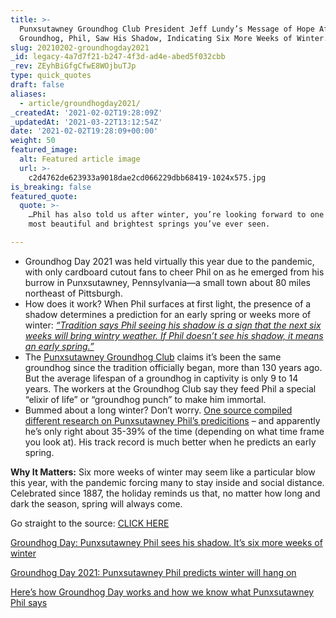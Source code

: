 ```yaml
---
title: >-
  Punxsutawney Groundhog Club President Jeff Lundy’s Message of Hope After the
  Groundhog, Phil, Saw His Shadow, Indicating Six More Weeks of Winter.
slug: 20210202-groundhogday2021
_id: legacy-4a7d7f21-b247-4f3d-ad4e-abed5f032cbb
_rev: ZEyhBiGfgCfwE8WOjbuTJp
type: quick_quotes
draft: false
aliases:
  - article/groundhogday2021/
_createdAt: '2021-02-02T19:28:09Z'
_updatedAt: '2021-03-22T13:12:54Z'
date: '2021-02-02T19:28:09+00:00'
weight: 50
featured_image:
  alt: Featured article image
  url: >-
    c2d4762de623933a9018dae2cd066229dbb68419-1024x575.jpg
is_breaking: false
featured_quote:
  quote: >-
    …Phil has also told us after winter, you’re looking forward to one of the
    most beautiful and brightest springs you’ve ever seen.

---
```

* Groundhog Day 2021 was held virtually this year due to the pandemic, with only cardboard cutout fans to cheer Phil on as he emerged from his burrow in Punxsutawney, Pennsylvania—a small town about 80 miles northeast of Pittsburgh.
* How does it work? When Phil surfaces at first light, the presence of a shadow determines a prediction for an early spring or weeks more of winter: [_“Tradition says Phil seeing his shadow is a sign that the next six weeks will bring wintry weather. If Phil doesn’t see his shadow, it means an early spring.”_](https://www.usatoday.com/story/news/nation/2021/02/02/groundhog-day-punxsutawney-phil-sees-shadow-six-more-weeks-winte/4351413001/)
* The [Punxsutawney Groundhog Club](https://www.groundhog.org/) claims it’s been the same groundhog since the tradition officially began, more than 130 years ago. But the average lifespan of a groundhog in captivity is only 9 to 14 years. The workers at the Groundhog Club say they feed Phil a special “elixir of life” or “groundhog punch” to make him immortal.
* Bummed about a long winter? Don’t worry. [One source compiled different research on Punxsutawney Phil’s predicitions](https://www.livescience.com/32974-punxsutawney-phil-weather-prediction-accuracy.html) – and apparently he’s only right about 35-39% of the time (depending on what time frame you look at). His track record is much better when he predicts an early spring.

**Why It Matters:** Six more weeks of winter may seem like a particular blow this year, with the pandemic forcing many to stay inside and social distance. Celebrated since 1887, the holiday reminds us that, no matter how long and dark the season, spring will always come.

Go straight to the source: [CLICK HERE](https://www.groundhog.org/)

[Groundhog Day: Punxsutawney Phil sees his shadow. It’s six more weeks of winter](https://www.usatoday.com/story/news/nation/2021/02/02/groundhog-day-punxsutawney-phil-sees-shadow-six-more-weeks-winte/4351413001/)

[Groundhog Day 2021: Punxsutawney Phil predicts winter will hang on](https://nypost.com/2021/02/02/groundhog-day-2021-punxsutawney-phil-predicts-winter-will-hang-on/)

[Here’s how Groundhog Day works and how we know what Punxsutawney Phil says](https://www.pennlive.com/life/2018/01/how_groundhog_day_works.html)